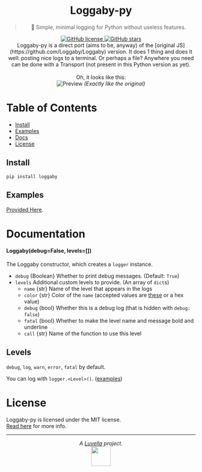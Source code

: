 <div align="center">
	<h1>Loggaby-py</h1>
	<blockquote align="center">🐍 Simple, minimal logging for Python without useless features.</blockquote>
	<p>
		<a href="https://github.com/Loggaby/Loggaby-py/blob/master/LICENSE">
			<img alt="GitHub license" src="https://img.shields.io/github/license/Loggaby/Loggaby-py?style=for-the-badge">
		</a>
		<a href="https://github.com/Loggaby/Loggaby-py/stargazers">
			<img alt="GitHub stars" src="https://img.shields.io/github/stars/Loggaby/Loggaby-py?style=for-the-badge">
		</a>
		<br>
		Loggaby-py is a direct port (aims to be, anyway) of the [original JS](https://github.com/Loggaby/Loggaby) version. It does 1 thing and does it well: posting nice logs to a terminal. Or perhaps a file? Anywhere you need can be done with a Transport (not present in this Python version as yet).
		<br><br>
		Oh, it looks like this:<br>
		<img alt="Preview" src="https://modeus.is-inside.me/V6nRi6i6.png">
		<i>(Exactly like the original)</i>
	</p>
</div>

# Table of Contents
- [Install](#install)
- [Examples](#examples)
- [Docs](#documentation)
- [License](#license) 

## Install
`pip install loggaby`

## Examples
[Provided Here](examples/).

# Documentation
#### Loggaby(debug=False, levels=[]) 
The Loggaby constructor, which creates a `logger` instance.
  - `debug` {Boolean} Whether to print debug messages. (Default: `True`)
  - `levels` Additional custom levels to provide. (An array of `dict`s)
	- `name` {str} Name of the level that appears in the logs
	- `color` {str} Color of the `name` (accepted values are [these](https://github.com/Luvella/AnsiKit#colors) or a hex value)
	- `debug` {bool} Whether this is a debug log (that is hidden with `debug: false`)
	- `fatal` {bool} Whether to make the level name and message bold and underline
	- `call` {str} Name of the function to use this level

## Levels
`debug`, `log`, `warn`, `error`, `fatal` by default.  

You can log with `logger.<Level>()`. ([examples](#examples))

# License
Loggaby-py is licensed under the MIT license.  
[Read here](LICENSE) for more info.

<hr>
<p align="center">
	<i>A <a href="https://github.com/Luvella">Luvella</a> project.</i>
	<br>
	<img src="https://modeus.is-inside.me/ZvFTbWcA.png" width=52>
</p>
